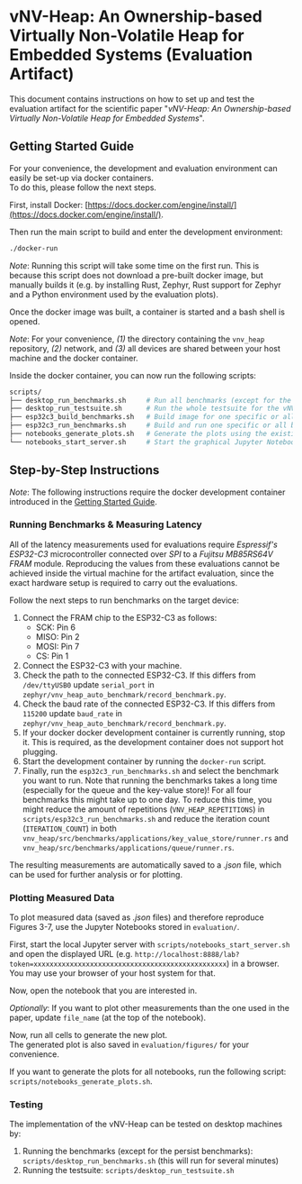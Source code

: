 # vNV-Heap: An Ownership-based Virtually Non-Volatile Heap for Embedded Systems (Evaluation Artifact)

This document contains instructions on how to set up and test the evaluation artifact for the scientific paper "*vNV-Heap: An Ownership-based Virtually Non-Volatile Heap for Embedded Systems*".

## Getting Started Guide

For your convenience, the development and evaluation environment can easily be set-up via docker containers.\
To do this, please follow the next steps.

First, install Docker: [https://docs.docker.com/engine/install/](https://docs.docker.com/engine/install/).

Then run the main script to build and enter the development environment:

```bash
./docker-run
```

*Note*: Running this script will take some time on the first run.
This is because this script does not download a pre-built docker image, but manually builds it (e.g. by installing Rust, Zephyr, Rust support for Zephyr and a Python environment used by the evaluation plots).

Once the docker image was built, a container is started and a bash shell is opened.

*Note*: For your convenience, *(1)* the directory containing the `vnv_heap` repository, *(2)* network, and *(3)* all devices are shared between your host machine and the docker container.

Inside the docker container, you can now run the following scripts:

```bash
scripts/
├── desktop_run_benchmarks.sh     # Run all benchmarks (except for the persist benchmark) on the desktop machine. This is not meant for any latency measurements, but for debugging/testing.
├── desktop_run_testsuite.sh      # Run the whole testsuite for the vNV-Heap library
├── esp32c3_build_benchmarks.sh   # Build image for one specific or all benchmarks
├── esp32c3_run_benchmarks.sh     # Build and run one specific or all benchmarks. Note: You nee
├── notebooks_generate_plots.sh   # Generate the plots using the existing Jupyter notebooks
└── notebooks_start_server.sh     # Start the graphical Jupyter Notebook server. This can be used for example to choose select different raw data to be used for the plots
```

## Step-by-Step Instructions

*Note*: The following instructions require the docker development container introduced in the [Getting Started Guide](#getting-started-guide).

### Running Benchmarks & Measuring Latency

All of the latency measurements used for evaluations require *Espressif's ESP32-C3* microcontroller connected over *SPI* to a *Fujitsu MB85RS64V FRAM* module.
Reproducing the values from these evaluations cannot be achieved inside the virtual machine for the artifact evaluation, since the exact hardware setup is required to carry out the evaluations.

Follow the next steps to run benchmarks on the target device:

1. Connect the FRAM chip to the ESP32-C3 as follows:
    - SCK: Pin 6
    - MISO: Pin 2
    - MOSI: Pin 7
    - CS: Pin 1
2. Connect the ESP32-C3 with your machine.
3. Check the path to the connected ESP32-C3. If this differs from `/dev/ttyUSB0` update `serial_port` in `zephyr/vnv_heap_auto_benchmark/record_benchmark.py`.
4. Check the baud rate of the connected ESP32-C3. If this differs from `115200` update `baud_rate` in `zephyr/vnv_heap_auto_benchmark/record_benchmark.py`.
5. If your docker docker development container is currently running, stop it. This is required, as the development container does not support hot plugging.
6. Start the development container by running the `docker-run` script.
7. Finally, run the `esp32c3_run_benchmarks.sh` and select the benchmark you want to run. Note that running the benchmarks takes a long time (especially for the queue and the key-value store)! For all four benchmarks this might take up to one day. To reduce this time, you might reduce the amount of repetitions (`VNV_HEAP_REPETITIONS`) in `scripts/esp32c3_run_benchmarks.sh` and reduce the iteration count (`ITERATION_COUNT`) in both `vnv_heap/src/benchmarks/applications/key_value_store/runner.rs` and `vnv_heap/src/benchmarks/applications/queue/runner.rs`.

The resulting measurements are automatically saved to a *.json* file, which can be used for further analysis or for plotting.

### Plotting Measured Data

To plot measured data (saved as *.json* files) and therefore reproduce Figures 3-7, use the Jupyter Notebooks stored in `evaluation/`.

First, start the local Jupyter server with `scripts/notebooks_start_server.sh` and open the displayed URL (e.g. `http://localhost:8888/lab?token=xxxxxxxxxxxxxxxxxxxxxxxxxxxxxxxxxxxxxxxxxxxxxxxx`) in a browser.\
You may use your browser of your host system for that.

Now, open the notebook that you are interested in.

*Optionally*: If you want to plot other measurements than the one used in the paper, update `file_name` (at the top of the notebook).

Now, run all cells to generate the new plot.\
The generated plot is also saved in `evaluation/figures/` for your convenience.

If you want to generate the plots for all notebooks, run the following script: `scripts/notebooks_generate_plots.sh`.

### Testing

The implementation of the vNV-Heap can be tested on desktop machines by:

1. Running the benchmarks (except for the persist benchmarks): `scripts/desktop_run_benchmarks.sh` (this will run for several minutes)
2. Running the testsuite: `scripts/desktop_run_testsuite.sh`

